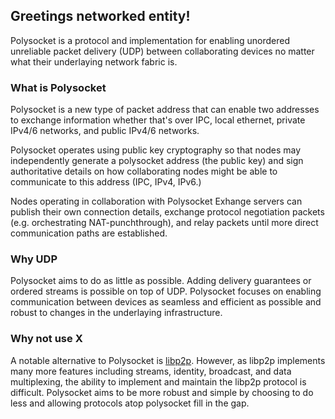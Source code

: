 ## Greetings networked entity!

Polysocket is a protocol and implementation for enabling unordered unreliable packet delivery (UDP) between collaborating devices no matter what their underlaying network fabric is.

### What is Polysocket

Polysocket is a new type of packet address that can enable two addresses to exchange information whether that's over IPC, local ethernet, private IPv4/6 networks, and public IPv4/6 networks.

Polysocket operates using public key cryptography so that nodes may independently generate a polysocket address (the public key) and sign authoritative details on how collaborating nodes might be able to communicate to this address (IPC, IPv4, IPv6.)

Nodes operating in collaboration with Polysocket Exhange servers can publish their own connection details, exchange protocol negotiation packets (e.g. orchestrating NAT-punchthrough), and relay packets until more direct communication paths are established.

### Why UDP

Polysocket aims to do as little as possible. Adding delivery guarantees or ordered streams is possible on top of UDP. Polysocket focuses on enabling communication between devices as seamless and efficient as possible and robust to changes in the underlaying infrastructure.

### Why not use X

A notable alternative to Polysocket is [libp2p](https://libp2p.io/). However, as libp2p implements many more features including streams, identity, broadcast, and data multiplexing, the ability to implement and maintain the libp2p protocol is difficult. Polysocket aims to be more robust and simple by choosing to do less and allowing protocols atop polysocket fill in the gap.
